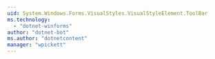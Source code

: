 ```yaml
---
uid: System.Windows.Forms.VisualStyles.VisualStyleElement.ToolBar
ms.technology: 
  - "dotnet-winforms"
author: "dotnet-bot"
ms.author: "dotnetcontent"
manager: "wpickett"
---
```

